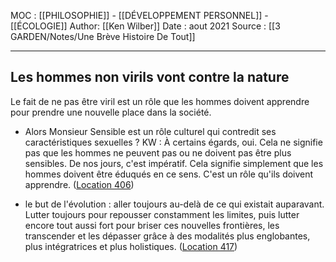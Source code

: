MOC : [[PHILOSOPHIE]] - [[DÉVELOPPEMENT PERSONNEL]] - [[ÉCOLOGIE]]
Author: [[Ken Wilber]]
Date : aout 2021
Source : [[3 GARDEN/Notes/Une Brève Histoire De Tout]]
***

## Les hommes non virils vont contre la nature
Le fait de ne pas être viril est un rôle que les hommes doivent apprendre pour prendre une nouvelle place dans la société. 

- Alors Monsieur Sensible est un rôle culturel qui contredit ses caractéristiques sexuelles ? KW : À certains égards, oui. Cela ne signifie pas que les hommes ne peuvent pas ou ne doivent pas être plus sensibles. De nos jours, c'est impératif. Cela signifie simplement que les hommes doivent être éduqués en ce sens. C'est un rôle qu'ils doivent apprendre. ([Location 406](https://readwise.io/to_kindle?action=open&asin=B07MQ681WQ&location=406))

- le but de l'évolution : aller toujours au-delà de ce qui existait auparavant. Lutter toujours pour repousser constamment les limites, puis lutter encore tout aussi fort pour briser ces nouvelles frontières, les transcender et les dépasser grâce à des modalités plus englobantes, plus intégratrices et plus holistiques. ([Location 417](https://readwise.io/to_kindle?action=open&asin=B07MQ681WQ&location=417))